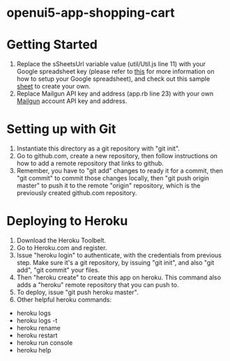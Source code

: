 openui5-app-shopping-cart
=========================

# Getting Started

1. Replace the sSheetsUrl variable value (util/Util.js line 11) with your Google spreadsheet key (please refer to [this](https://github.com/j1wu/openui5-module-sheet-as-model) for more information on how to setup your Google spreadsheet), and check out this sample [sheet](https://docs.google.com/spreadsheets/d/10z6wM7OJjF0qxLaiWsGxlzsQ5L9RPW32IGPu7XH6abY/edit?usp=sharing) to create your own.
2. Replace Mailgun API key and address (app.rb line 23) with your own [Mailgun](https://documentation.mailgun.com/quickstart-sending.html#send-via-api) account API key and address.

# Setting up with Git

1. Instantiate this directory as a git repository with "git init".
2. Go to github.com, create a new repository, then follow instructions on how to add a remote repository that links to github.
3. Remember, you have to "git add" changes to ready it for a commit, then "git commit" to commit those changes locally, then "git push origin master" to push it to the remote "origin" repository, which is the previously created github.com repository.

# Deploying to Heroku

1. Download the Heroku Toolbelt.
2. Go to Heroku.com and register.
3. Issue "heroku login" to authenticate, with the credentials from previous step. Make sure it's a git repository, by issuing "git init", and also "git add", "git commit" your files.
4. Then "heroku create" to create this app on heroku. This command also adds a "heroku" remote repository that you can push to.
5. To deploy, issue "git push heroku master".
6. Other helpful heroku commands:
  - heroku logs
  - heroku logs -t
  - heroku rename
  - heroku restart
  - heroku run console
  - heroku help